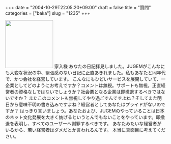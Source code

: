 +++
date = "2004-10-29T22:05:20+09:00"
draft = false
title = "質問"
categories = ["baka"]
slug = "1235"
+++

<img src="http://ieiriblog.jugem.jp/?image=4059" width="150" height="150" alt="" class="pict" />
家入様
あなたの日記拝見しました。JUGEMがこんなにも大変な状況の中、緊張感のない日記に正直あきれました。私もあなたと同年代で、かつ会社を経営しています。
こんなにもひどいサービスを展開していて、一企業としてどのようにお考えですか？コメントは無視。サポートも無視。正直経営者の資格なしではないでしょうか？社会悪となる企業は即撤退するべきではないですか？
またこのコメントも無視してやり過ごすんですよね？そしてまた明日から意味不明の書き込みですよね？経営者としてあなたはプライドがないのですか？
はっきり言いましょう。あなたおよび、JUGEMのやっていることは日本のネット文化発展を大きく妨げるというとんでもないことをやっています。即撤退を表明し、すべてのユーザーへ謝罪するべきです。
あなたみたいな経営者がいるから、若い経営者はダメだとか言われるんです。
本当に真面目に考えてください。
